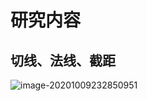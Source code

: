 # 研究内容

## 切线、法线、截距

![image-20201009232850951](https://gitee.com/HaitoChan/upload-pic-typora/raw/master/null/image-20201009232850951.png)